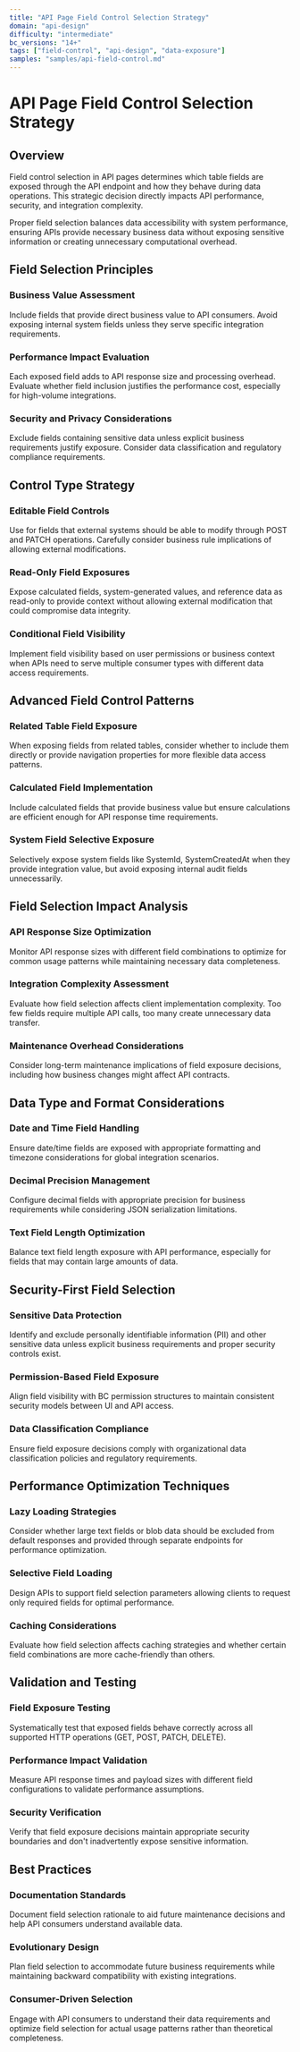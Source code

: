 ```yaml
---
title: "API Page Field Control Selection Strategy"
domain: "api-design"
difficulty: "intermediate"
bc_versions: "14+"
tags: ["field-control", "api-design", "data-exposure"]
samples: "samples/api-field-control.md"
---
```


# API Page Field Control Selection Strategy

## Overview

Field control selection in API pages determines which table fields are exposed through the API endpoint and how they behave during data operations. This strategic decision directly impacts API performance, security, and integration complexity.

Proper field selection balances data accessibility with system performance, ensuring APIs provide necessary business data without exposing sensitive information or creating unnecessary computational overhead.

## Field Selection Principles

### Business Value Assessment
Include fields that provide direct business value to API consumers. Avoid exposing internal system fields unless they serve specific integration requirements.

### Performance Impact Evaluation
Each exposed field adds to API response size and processing overhead. Evaluate whether field inclusion justifies the performance cost, especially for high-volume integrations.

### Security and Privacy Considerations
Exclude fields containing sensitive data unless explicit business requirements justify exposure. Consider data classification and regulatory compliance requirements.

## Control Type Strategy

### Editable Field Controls
Use for fields that external systems should be able to modify through POST and PATCH operations. Carefully consider business rule implications of allowing external modifications.

### Read-Only Field Exposures
Expose calculated fields, system-generated values, and reference data as read-only to provide context without allowing external modification that could compromise data integrity.

### Conditional Field Visibility
Implement field visibility based on user permissions or business context when APIs need to serve multiple consumer types with different data access requirements.

## Advanced Field Control Patterns

### Related Table Field Exposure
When exposing fields from related tables, consider whether to include them directly or provide navigation properties for more flexible data access patterns.

### Calculated Field Implementation
Include calculated fields that provide business value but ensure calculations are efficient enough for API response time requirements.

### System Field Selective Exposure
Selectively expose system fields like SystemId, SystemCreatedAt when they provide integration value, but avoid exposing internal audit fields unnecessarily.

## Field Selection Impact Analysis

### API Response Size Optimization
Monitor API response sizes with different field combinations to optimize for common usage patterns while maintaining necessary data completeness.

### Integration Complexity Assessment
Evaluate how field selection affects client implementation complexity. Too few fields require multiple API calls, too many create unnecessary data transfer.

### Maintenance Overhead Considerations
Consider long-term maintenance implications of field exposure decisions, including how business changes might affect API contracts.

## Data Type and Format Considerations

### Date and Time Field Handling
Ensure date/time fields are exposed with appropriate formatting and timezone considerations for global integration scenarios.

### Decimal Precision Management
Configure decimal fields with appropriate precision for business requirements while considering JSON serialization limitations.

### Text Field Length Optimization
Balance text field length exposure with API performance, especially for fields that may contain large amounts of data.

## Security-First Field Selection

### Sensitive Data Protection
Identify and exclude personally identifiable information (PII) and other sensitive data unless explicit business requirements and proper security controls exist.

### Permission-Based Field Exposure
Align field visibility with BC permission structures to maintain consistent security models between UI and API access.

### Data Classification Compliance
Ensure field exposure decisions comply with organizational data classification policies and regulatory requirements.

## Performance Optimization Techniques

### Lazy Loading Strategies
Consider whether large text fields or blob data should be excluded from default responses and provided through separate endpoints for performance optimization.

### Selective Field Loading
Design APIs to support field selection parameters allowing clients to request only required fields for optimal performance.

### Caching Considerations
Evaluate how field selection affects caching strategies and whether certain field combinations are more cache-friendly than others.

## Validation and Testing

### Field Exposure Testing
Systematically test that exposed fields behave correctly across all supported HTTP operations (GET, POST, PATCH, DELETE).

### Performance Impact Validation
Measure API response times and payload sizes with different field configurations to validate performance assumptions.

### Security Verification
Verify that field exposure decisions maintain appropriate security boundaries and don't inadvertently expose sensitive information.

## Best Practices

### Documentation Standards
Document field selection rationale to aid future maintenance decisions and help API consumers understand available data.

### Evolutionary Design
Plan field selection to accommodate future business requirements while maintaining backward compatibility with existing integrations.

### Consumer-Driven Selection
Engage with API consumers to understand their data requirements and optimize field selection for actual usage patterns rather than theoretical completeness.